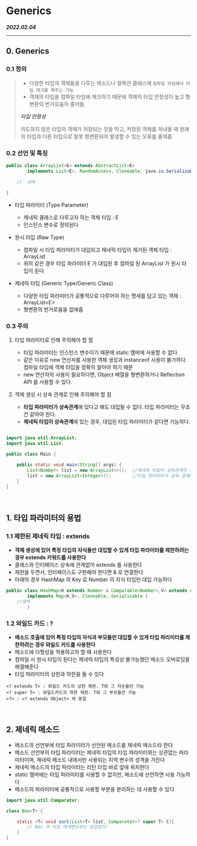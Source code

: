 # Generics

***2022.02.04***

---

## 0. Generics

### 0.1 정의

> * 다양한 타입의 객체들을 다루는 메소드나 컬렉션 클래스에 `컴파일 타임에서 타입 체크를 해주는 기능`
> * 객체의 타입을 컴파일 타임에 체크하기 때문에 객체의 타입 안정성이 높고 형변환의 번거로움이 줄어듦
>
> ***타입 안정성***
>
> 의도하지 않은 타입의 객체가 저장되는 것을 막고, 저장된 객체를 꺼내올 때 원래의 타입과 다른 타입으로 잘못 형변환되어 발생할 수 있는 오류를 줄여줌

### 0.2 선언 및 특징

```java
public class ArrayList<E> extends AbstractList<E>
        implements List<E>, RandomAccess, Cloneable, java.io.Serializable{
    
    //  생략
    
}
```

* 타입 파라미터 (Type Parameter)
    * 제네릭 클래스로 다루고자 하는 객체 타입 : E
    * 인스턴스 변수로 정의된다
    
* 원시 타입 (Raw Type)
    * 컴파일 시 타입 파라미터가 대입되고 제네릭 타입이 제거된 객체 타입 : ArrayList
    * 위의 같은 경우 타입 파라미터 E 가 대입된 후 컴파일 된 ArrayList 가 원시 타입이 된다
    
* 제네릭 타입 (Generic Type/Generic Class)
    * 다양한 타입 파라미터가 공통적으로 다루어야 하는 명세를 담고 있는 객체 : ArrayList\<E>
    * 형변환의 번거로움을 없애줌

### 0.3 주의

1. 타입 파라미터로 인해 주의해야 할 점
    * 타입 파라미터는 인스턴스 변수이기 때문에 static 멤버에 사용할 수 없다
    * 같은 이유로 new 연선자를 사용한 객체 생성과 instanceof 사용이 불가하다. 컴파일 타임에 객체 타입을 정확히 알아야 하기 때문
    * new 연산자의 사용이 필요하다면, Object 배열을 형변환하거나 Reflection API 를 사용할 수 있다.
    

2. 객체 생성 시 상속 관계로 인해 주의해야 할 점
    * **타입 파라미터가 상속관계**에 있다고 해도 대입될 수 없다. 타입 파라미터는 무조건 같아야 한다.
    * **제네릭 타입이 상속관계**에 있는 경우, 대입된 타입 파라미터가 같다면 가능하다.

```java

import java.util.ArrayList;
import java.util.List;

public class Main {

    public static void main(String[] args) {
        List<Number> list = new ArrayList<>();  //제네릭 타입이 상속관계인 경우는 가능
        list = new ArrayList<Integer>();        //타입 파라미터가 상속 관계예도 불가능
    }
}
```

<br>

## 1. 타입 파라미터의 용법

### 1.1 제한된 제네릭 타입 : extends

* **객체 생성에 있어 특정 타입의 자식들만 대입할 수 있게 타입 파라미터를 제한하려는 경우 extends 키워드를 사용한다**
* 클래스와 인터페이스 상속에 관계없이 extends 를 사용한다
* 제한을 두면서, 인터페이스도 구현해야 한다면 & 로 연결한다
* 아래의 경우 HashMap 의 Key 로 Number 의 자식 타입만 대입 가능하다


```java
public class HashMap<K extends Number & Comparable<Number>,V> extends AbstractMap<K,V>
        implements Map<K,V>, Cloneable, Serializable {
    //생략
        }
```

### 1.2 와일드 카드 : ?

* **메소드 호출에 있어 특정 타입의 자식과 부모들만 대입할 수 있게 타입 파리미터를 제한하려는 경우 와일드 카드를 사용한다**
* 메소드에 다형성을 적용하고자 할 때 사용한다
* 컴파일 시 원시 타입이 된다는 제네릭 타입의 특성상 불가능했던 메소드 오버로딩을 해결해준다
* 타입 파라미터의 상한과 하한을 둘 수 있다

```
<? extends T> : 와일드 카드의 상한 제한. T와 그 자손들만 가능
<? super T> : 와일드카드의 하한 제한. T와 그 부모들만 가능
<?> : <? extends Object> 와 동일
```

<br>

## 2. 제네릭 메소드

* 메소드의 선언부에 타입 파라미터가 선언된 메소드를 제네릭 메소드라 한다
* 메소드 선언부의 타입 파라미터는 제네릭 타입의 타입 파라미터와는 상관없는 파라미터이며, 제네릭 메소드 내에서만 사용되는 지역 변수의 성격을 가진다
* 제네릭 메소드의 타입 파라미터는 리턴 타입 바로 앞에 위치한다
* static 멤버에는 타입 파라미터를 사용할 수 없지만, 메소드에 선언하면 사용 가능하다
* 메소드의 파라미터에 공통적으로 사용할 부분을 분리하는 데 사용할 수 있다

```java
import java.util.Comparator;

class Box<T> {

    static <T> void sort(List<T> list, Comparator<? super T> C){
        // Box 의 타입 매개변수와는 상관없다!
    }
}
```